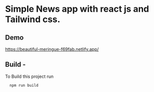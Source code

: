 #


#   Simple News app with react js and Tailwind css.



## Demo

https://beautiful-meringue-f69fab.netlify.app/



## Build - 

To Build this project run

```bash
  npm run build
